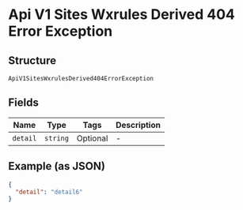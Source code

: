 
# Api V1 Sites Wxrules Derived 404 Error Exception

## Structure

`ApiV1SitesWxrulesDerived404ErrorException`

## Fields

| Name | Type | Tags | Description |
|  --- | --- | --- | --- |
| `detail` | `string` | Optional | - |

## Example (as JSON)

```json
{
  "detail": "detail6"
}
```

